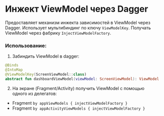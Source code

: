 # Инжект ViewModel через Dagger

Предоставляет механизм инжекта зависимостей в ViewModel через Dagger. Использует мультибиндинг по ключу `ViewModelKey`. Получать
ViewModel через фабрику `InjectViewModelFactory`.

### Использование:

1. Забиндить ViewModel в dagger:

```kotlin
@Binds
@IntoMap
@ViewModelKey(ScreenViewModel::class)
abstract fun dashboardViewModel(viewModel: ScreenViewModel): ViewModel
```

2. На экране (Fragment/Activity) получить ViewModel с помощью одного из делегатов:

- Fragment `by appViewModels { injectViewModelFactory }`
- Fragment `by appActivityViewModels { injectViewModelFactory }`
